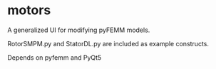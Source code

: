 # motors

A generalized UI for modifying pyFEMM models.

RotorSMPM.py and StatorDL.py are included as example constructs.

Depends on pyfemm and PyQt5